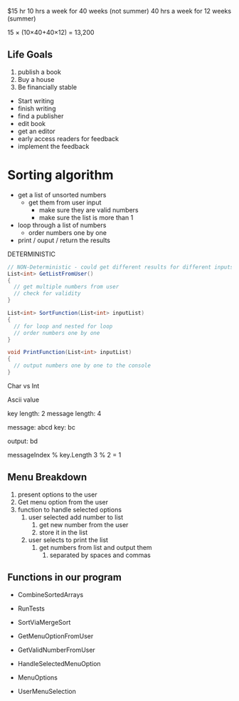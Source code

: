 
$15 hr
10 hrs a week for 40 weeks (not summer)
40 hrs a week for 12 weeks (summer)

15 × (10×40+40×12) = 13,200

## Life Goals

1. publish a book
2. Buy a house
3. Be financially stable

- Start writing
- finish writing
- find a publisher
- edit book
- get an editor
- early access readers for feedback
- implement the feedback

# Sorting algorithm

- get a list of unsorted numbers
  - get them from user input
    - make sure they are valid numbers
    - make sure the list is more than 1
- loop through a list of numbers
  - order numbers one by one
- print / ouput / return the results

DETERMINISTIC

```c#
// NON-Deterministic - could get different results for different inputs
List<int> GetListFromUser()
{
  // get multiple numbers from user
  // check for validity
}

List<int> SortFunction(List<int> inputList)
{
  // for loop and nested for loop
  // order numbers one by one 
}

void PrintFunction(List<int> inputList)
{
  // output numbers one by one to the console
}

```

Char vs Int

Ascii value

key length: 2
message length: 4

message: abcd
key: bc

output: bd

messageIndex % key.Length
3 % 2 = 1

## Menu Breakdown

1. present options to the user
2. Get menu option from the user
3. function to handle selected options
   1. user selected add number to list
      1. get new number from the user
      2. store it in the list
   2. user selects to print the list
      1. get numbers from list and output them
         1. separated by spaces and commas

## Functions in our program

- CombineSortedArrays
- RunTests
- SortViaMergeSort
- GetMenuOptionFromUser
- GetValidNumberFromUser
- HandleSelectedMenuOption

- MenuOptions
- UserMenuSelection
